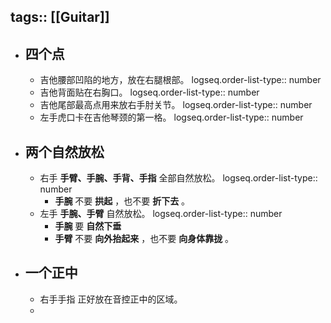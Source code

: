 tags:: [[Guitar]]
---

- ## 四个点
	- 吉他腰部凹陷的地方，放在右腿根部。
	  logseq.order-list-type:: number
	- 吉他背面贴在右胸口。
	  logseq.order-list-type:: number
	- 吉他尾部最高点用来放右手肘关节。
	  logseq.order-list-type:: number
	- 左手虎口卡在吉他琴颈的第一格。
	  logseq.order-list-type:: number
- ## 两个自然放松
	- 右手 **手臂、手腕、手背、手指** 全部自然放松。
	  logseq.order-list-type:: number
		- **手腕** 不要 **拱起** ，也不要 **折下去** 。
	- 左手 **手腕、手臂** 自然放松。
	  logseq.order-list-type:: number
		- **手腕** 要 **自然下垂**
		- **手臂** 不要 **向外抬起来** ，也不要 **向身体靠拢** 。
- ## 一个正中
	- 右手手指 正好放在音控正中的区域。
	-